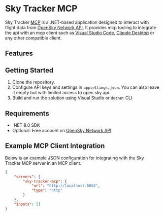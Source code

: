 # Sky Tracker MCP
Sky Tracker [MCP](https://de.wikipedia.org/wiki/Model_Context_Protocol) is a .NET-based application designed to interact with flight data from [OpenSky Network API](https://opensky-network.org/data/api). It provides mcp tooling to integrate the api with an mcp client such as [Visual Studio Code](https://code.visualstudio.com/download), [Claude Desktop](https://claude.ai/download) or any other compatible client.

## Features

## Getting Started
1. Clone the repository.
2. Configure API keys and settings in `appsettings.json`. You can also leave it empty but with limited access to open sky api.
3. Build and run the solution using Visual Studio or `dotnet` CLI

## Requirements
- .NET 8.0 SDK
- Optional: Free account on [OpenSky Network API](https://opensky-network.org/data/api)

## Example MCP Client Integration

Below is an example JSON configuration for integrating with the Sky Tracker MCP server in an MCP client.

```json
{
	"servers": {
		"sky-tracker-mcp": {
			"url": "http://localhost:5000",
			"type": "http"
		}
	},
	"inputs": []
}
```
